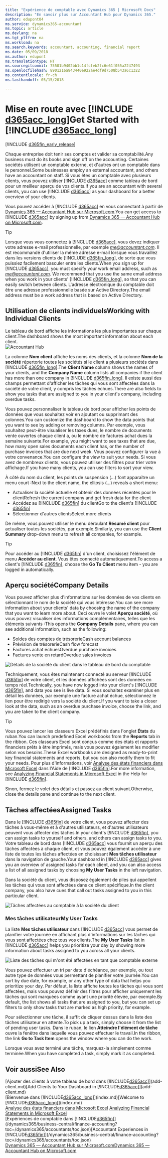 ```yaml
---
title: "Expérience de comptable avec Dynamics 365 | Microsoft Docs"
description: "En savoir plus sur Accountant Hub pour Dynamics 365."
author: edupont04
ms.service: dynamics365-accountant
ms.topic: article
ms.devlang: na
ms.tgt_pltfrm: na
ms.workload: na
ms.search.keywords: accountant, accounting, financial report
ms.date: 05/09/2018
ms.author: edupont
ms.translationtype: HT
ms.sourcegitcommit: 75501b9402bb1c14fcfeb2fc6e61f055a2247493
ms.openlocfilehash: 8901216a843440e922ae4df9d7508b543a6c1322
ms.contentlocale: fr-ch
ms.lasthandoff: 05/15/2018

---
```

# <a name="get-started-with-include-d365acclongincludesd365acclongmdmd"></a><span data-ttu-id="9a5dd-103">Mise en route avec [!INCLUDE [d365acc_long](includes/d365acc_long_md.md)]</span><span class="sxs-lookup"><span data-stu-id="9a5dd-103">Get Started with [!INCLUDE [d365acc_long](includes/d365acc_long_md.md)]</span></span>
[!INCLUDE [d365fin_early_release](includes/d365fin_early_release.md.md)]

<span data-ttu-id="9a5dd-104">Chaque entreprise doit tenir ses comptes et valider sa comptabilité.</span><span class="sxs-lookup"><span data-stu-id="9a5dd-104">Any business must do its books and sign off on the accounting.</span></span> <span data-ttu-id="9a5dd-105">Certaines sociétés utilisent un comptable externe, et d'autres ont un comptable dans le personnel.</span><span class="sxs-lookup"><span data-stu-id="9a5dd-105">Some businesses employ an external accountant, and others have an accountant on staff.</span></span> <span data-ttu-id="9a5dd-106">Si vous êtes un comptable avec plusieurs clients, vous pouvez utiliser [!INCLUDE [d365acc](includes/d365acc_md.md)] comme tableau de bord pour un meilleur aperçu de vos clients.</span><span class="sxs-lookup"><span data-stu-id="9a5dd-106">If you are an accountant with several clients, you can use [!INCLUDE [d365acc](includes/d365acc_md.md)] as your dashboard for a better overview of your clients.</span></span>  

<span data-ttu-id="9a5dd-107">Vous pouvez accéder à [!INCLUDE [d365acc](includes/d365acc_md.md)] en vous connectant à partir de [Dynamics 365 — Accountant Hub sur Microsoft.com](https://www.microsoft.com/en-us/dynamics365/financial-insights-for-accountants).</span><span class="sxs-lookup"><span data-stu-id="9a5dd-107">You can get access to [!INCLUDE [d365acc](includes/d365acc_md.md)] by signing up from [Dynamics 365 — Accountant Hub on Microsoft.com](https://www.microsoft.com/en-us/dynamics365/financial-insights-for-accountants).</span></span>  

> [!TIP]
>  <span data-ttu-id="9a5dd-108">Lorsque vous vous connectez à [!INCLUDE [d365acc](includes/d365acc_md.md)], vous devez indiquer votre adresse e-mail professionnelle, par exemple <em>me@accountant.com</em>. Il est recommandé d'utiliser la même adresse e-mail lorsque vous travaillez dans les versions clients de [!INCLUDE [d365fin_long](includes/d365fin_long_md.md)], de sorte que vous puissiez facilement basculer entre les clients.</span><span class="sxs-lookup"><span data-stu-id="9a5dd-108">When you sign up for [!INCLUDE [d365acc](includes/d365acc_md.md)], you must specify your work email address, such as <em>me@accountant.com</em>. We recommend that you use the same email address when you work in your clients' [!INCLUDE [d365fin_long](includes/d365fin_long_md.md)], so that you can easily switch between clients.</span></span> <span data-ttu-id="9a5dd-109">L'adresse électronique du comptable doit être une adresse professionnelle basée sur Active Directory.</span><span class="sxs-lookup"><span data-stu-id="9a5dd-109">The email address must be a work address that is based on Active Directory.</span></span>

## <a name="working-with-individual-clients"></a><span data-ttu-id="9a5dd-110">Utilisation de clients individuels</span><span class="sxs-lookup"><span data-stu-id="9a5dd-110">Working with Individual Clients</span></span>
<span data-ttu-id="9a5dd-111">Le tableau de bord affiche les informations les plus importantes sur chaque client.</span><span class="sxs-lookup"><span data-stu-id="9a5dd-111">The dashboard shows the most important information about each client.</span></span>  
![Accountant Hub](./media/accountant-get-started/accountant-dashboard-tasks.png)

<span data-ttu-id="9a5dd-113">La colonne **Nom client** affiche les noms des clients, et la colonne **Nom de la société** répertorie toutes les sociétés si le client a plusieurs sociétés dans [!INCLUDE [d365fin_long](includes/d365fin_long_md.md)].</span><span class="sxs-lookup"><span data-stu-id="9a5dd-113">The **Client Name** column shows the names of your clients, and the **Company Name** column lists all companies if the client has more than one company in [!INCLUDE [d365fin_long](includes/d365fin_long_md.md)].</span></span> <span data-ttu-id="9a5dd-114">Il existe aussi des champs permettant d'afficher les tâches qui vous sont affectées dans la société de votre client, y compris les tâches échues.</span><span class="sxs-lookup"><span data-stu-id="9a5dd-114">There are also fields to show you tasks that are assigned to you in your client's company, including overdue tasks.</span></span>  

<span data-ttu-id="9a5dd-115">Vous pouvez personnaliser le tableau de bord pour afficher les points de données que vous souhaitez voir en ajoutant ou supprimant des colonnes.</span><span class="sxs-lookup"><span data-stu-id="9a5dd-115">You can customize the dashboard to show the data points that you want to see by adding or removing columns.</span></span> <span data-ttu-id="9a5dd-116">Par exemple, vous souhaitez peut-être visualiser les taxes dues, le nombre de documents vente ouvertes chaque client a, ou le nombre de factures achat dues la semaine suivante.</span><span class="sxs-lookup"><span data-stu-id="9a5dd-116">For example, you might want to see taxes that are due, how many open sales documents each client has, or the number of purchase invoices that are due next week.</span></span> <span data-ttu-id="9a5dd-117">Vous pouvez configurer la vue à votre convenance.</span><span class="sxs-lookup"><span data-stu-id="9a5dd-117">You can configure the view to suit your needs.</span></span> <span data-ttu-id="9a5dd-118">Si vous avez de nombreux clients, vous pouvez utiliser des filtres pour trier votre affichage.</span><span class="sxs-lookup"><span data-stu-id="9a5dd-118">If you have many clients, you can use filters to sort your view.</span></span>  

<span data-ttu-id="9a5dd-119">À côté du nom du client, les points de suspension (...) font apparaître un menu court :</span><span class="sxs-lookup"><span data-stu-id="9a5dd-119">Next to the client name, the ellipsis (...) reveals a short menu:</span></span>

- <span data-ttu-id="9a5dd-120">Actualiser la société actuelle et obtenir des données récentes pour le client</span><span class="sxs-lookup"><span data-stu-id="9a5dd-120">Refresh the current company and get fresh data for the client</span></span>  
- <span data-ttu-id="9a5dd-121">Accédez au [!INCLUDE [d365fin](includes/d365fin_md.md)] du client</span><span class="sxs-lookup"><span data-stu-id="9a5dd-121">Go to the client's [!INCLUDE [d365fin](includes/d365fin_md.md)]</span></span>  
- <span data-ttu-id="9a5dd-122">Sélectionner d'autres clients</span><span class="sxs-lookup"><span data-stu-id="9a5dd-122">Select more clients</span></span>  

<span data-ttu-id="9a5dd-123">De même, vous pouvez utiliser le menu déroulant **Résumé client** pour actualiser toutes les sociétés, par exemple.</span><span class="sxs-lookup"><span data-stu-id="9a5dd-123">Similarly, you can use the **Client Summary** drop-down menu to refresh all companies, for example.</span></span>  

> [!TIP]
>  <span data-ttu-id="9a5dd-124">Pour accéder au [!INCLUDE [d365fin](includes/d365fin_md.md)] d'un client, choisissez l'élément de menu **Accéder au client**. Vous êtes connecté automatiquement.</span><span class="sxs-lookup"><span data-stu-id="9a5dd-124">To access a client's [!INCLUDE [d365fin](includes/d365fin_md.md)], choose the **Go To Client** menu item - you are logged in automatically.</span></span>

## <a name="company-details"></a><span data-ttu-id="9a5dd-125">Aperçu société</span><span class="sxs-lookup"><span data-stu-id="9a5dd-125">Company Details</span></span>
<span data-ttu-id="9a5dd-126">Vous pouvez afficher plus d'informations sur les données de vos clients en sélectionnant le nom de la société qui vous intéresse.</span><span class="sxs-lookup"><span data-stu-id="9a5dd-126">You can see more information about your clients' data by choosing the name of the company that you want to learn more about.</span></span> <span data-ttu-id="9a5dd-127">Ceci ouvre le volet **Aperçu société**, où vous pouvez visualiser des informations complémentaires, telles que les éléments suivants :</span><span class="sxs-lookup"><span data-stu-id="9a5dd-127">This opens the **Company Details** pane, where you can see additional information, such as the following:</span></span>  

* <span data-ttu-id="9a5dd-128">Soldes des comptes de trésorerie</span><span class="sxs-lookup"><span data-stu-id="9a5dd-128">Cash account balances</span></span>  
* <span data-ttu-id="9a5dd-129">Prévision de trésorerie</span><span class="sxs-lookup"><span data-stu-id="9a5dd-129">Cash flow forecast</span></span>  
* <span data-ttu-id="9a5dd-130">Factures achat échues</span><span class="sxs-lookup"><span data-stu-id="9a5dd-130">Overdue purchase invoices</span></span>  
* <span data-ttu-id="9a5dd-131">Factures vente en retard</span><span class="sxs-lookup"><span data-stu-id="9a5dd-131">Overdue sales invoices</span></span>  

![Détails de la société du client dans le tableau de bord du comptable](./media/accountant-get-started/accountant-company-details.png)

<span data-ttu-id="9a5dd-133">Techniquement, vous êtes maintenant connecté au serveur [!INCLUDE [d365fin](includes/d365fin_md.md)] de votre client, et les données affichées sont des données en temps réel.</span><span class="sxs-lookup"><span data-stu-id="9a5dd-133">Technically, you have now logged into your client's [!INCLUDE [d365fin](includes/d365fin_md.md)], and data you see is live data.</span></span> <span data-ttu-id="9a5dd-134">Si vous souhaitez examiner plus en détail les données, par exemple une facture achat échue, sélectionnez le lien pour être redirigé vers la société du client.</span><span class="sxs-lookup"><span data-stu-id="9a5dd-134">If you want to take a closer look at the data, such as an overdue purchase invoice, choose the link, and you are taken to the client company.</span></span>  

> [!TIP]
>  <span data-ttu-id="9a5dd-135">Vous pouvez lancer les classeurs Excel prédéfinis dans l'onglet **États** du ruban.</span><span class="sxs-lookup"><span data-stu-id="9a5dd-135">You can launch predefined Excel workbooks from the **Reports** tab in the ribbon.</span></span> <span data-ttu-id="9a5dd-136">Ces classeurs Excel sont conçus comme des états et rapports financiers prêts à être imprimés, mais vous pouvez également les modifier selon vos besoins.</span><span class="sxs-lookup"><span data-stu-id="9a5dd-136">These Excel workbooks are designed as ready-to-print key financial statements and reports, but you can also modify them to fit your needs.</span></span> <span data-ttu-id="9a5dd-137">Pour plus d'informations, voir [Analyse des états financiers dans Microsoft Excel](/dynamics365/business-central/finance-analyze-excel?toc=/dynamics365/accountants/toc.json) dans l'Aide de [!INCLUDE [d365fin](includes/d365fin_md.md)].</span><span class="sxs-lookup"><span data-stu-id="9a5dd-137">For more information, see [Analyzing Financial Statements in Microsoft Excel](/dynamics365/business-central/finance-analyze-excel?toc=/dynamics365/accountants/toc.json) in the Help for [!INCLUDE [d365fin](includes/d365fin_md.md)].</span></span>  

<span data-ttu-id="9a5dd-138">Sinon, fermez le volet des détails et passez au client suivant.</span><span class="sxs-lookup"><span data-stu-id="9a5dd-138">Otherwise, close the details pane and continue to the next client.</span></span>  

## <a name="assigned-tasks"></a><span data-ttu-id="9a5dd-139">Tâches affectées</span><span class="sxs-lookup"><span data-stu-id="9a5dd-139">Assigned Tasks</span></span>
<span data-ttu-id="9a5dd-140">Dans le [!INCLUDE [d365fin](includes/d365fin_md.md)] de votre client, vous pouvez affecter des tâches à vous-même et à d'autres utilisateurs, et d'autres utilisateurs peuvent vous affecter des tâches.</span><span class="sxs-lookup"><span data-stu-id="9a5dd-140">In your client's [!INCLUDE [d365fin](includes/d365fin_md.md)], you can assign tasks to yourself and others, and others can assign tasks to you.</span></span> <span data-ttu-id="9a5dd-141">Votre tableau de bord dans [!INCLUDE [d365acc](includes/d365acc_md.md)] vous fournit un aperçu des tâches affectées à chaque client, et vous pouvez également accéder à une liste de toutes les tâches affectées en choisissant **Mes tâches utilisateur** dans la navigation de gauche.</span><span class="sxs-lookup"><span data-stu-id="9a5dd-141">Your dashboard in [!INCLUDE [d365acc](includes/d365acc_md.md)] gives you an overview of assigned tasks for each client, and you can also access a list of all assigned tasks by choosing **My User Tasks** in the left navigation.</span></span>  

<span data-ttu-id="9a5dd-142">Dans la société du client, vous disposez également de piles qui appellent les tâches qui vous sont affectées dans ce client spécifique.</span><span class="sxs-lookup"><span data-stu-id="9a5dd-142">In the client company, you also have cues that call out tasks assigned to you in this particular client.</span></span>

![Tâches affectées au comptable à la société du client](./media/accountant-get-started/accountant-company-details-tasks.png)

### <a name="my-user-tasks"></a><span data-ttu-id="9a5dd-144">Mes tâches utilisateur</span><span class="sxs-lookup"><span data-stu-id="9a5dd-144">My User Tasks</span></span>
<span data-ttu-id="9a5dd-145">La liste **Mes tâches utilisateur** dans [!INCLUDE [d365acc](includes/d365acc_md.md)] vous permet de planifier votre journée en affichant plus d'informations sur les tâches qui vous sont affectées chez tous vos clients.</span><span class="sxs-lookup"><span data-stu-id="9a5dd-145">The **My User Tasks** list in [!INCLUDE [d365acc](includes/d365acc_md.md)] helps you prioritize your day by showing more information about tasks assigned to you across all your clients.</span></span>  

![Liste des tâches qui m'ont été affectées en tant que comptable externe](./media/accountant-get-started/accountant-tasklist.png)

<span data-ttu-id="9a5dd-147">Vous pouvez effectuer un tri par date d'échéance, par exemple, ou tout autre type de données vous permettant de planifier votre journée.</span><span class="sxs-lookup"><span data-stu-id="9a5dd-147">You can sort by due date, for example, or any other type of data that helps you prioritize your day.</span></span> <span data-ttu-id="9a5dd-148">Par défaut, la liste affiche toutes les tâches qui vous sont affectées, mais vous pouvez définir des filtres pour afficher uniquement les tâches qui sont marquées comme ayant une priorité élevée, par exemple.</span><span class="sxs-lookup"><span data-stu-id="9a5dd-148">By default, the list shows all tasks that are assigned to you, but you can set up filters to only show tasks that are marked as high priority, for example.</span></span>

<span data-ttu-id="9a5dd-149">Pour sélectionner une tâche, il suffit de cliquer dessus dans la liste des tâches utilisateur en attente.</span><span class="sxs-lookup"><span data-stu-id="9a5dd-149">To pick up a task, simply choose it from the list of pending user tasks.</span></span> <span data-ttu-id="9a5dd-150">Dans le ruban, le lien **Atteindre l'élément de tâche** ouvre la fenêtre dans laquelle vous pouvez effectuer le travail.</span><span class="sxs-lookup"><span data-stu-id="9a5dd-150">In the ribbon, the link **Go to Task Item** opens the window where you can do the work.</span></span>  

<span data-ttu-id="9a5dd-151">Lorsque vous avez terminé une tâche, marquez-la simplement comme terminée.</span><span class="sxs-lookup"><span data-stu-id="9a5dd-151">When you have completed a task, simply mark it as completed.</span></span>  

## <a name="see-also"></a><span data-ttu-id="9a5dd-152">Voir aussi</span><span class="sxs-lookup"><span data-stu-id="9a5dd-152">See Also</span></span>
<span data-ttu-id="9a5dd-153">[Ajouter des clients à votre tableau de bord dans [!INCLUDE[d365acc](includes/d365acc_md.md)]](add-client.md)</span><span class="sxs-lookup"><span data-stu-id="9a5dd-153">[Add Clients to Your Dashboard in [!INCLUDE[d365acc](includes/d365acc_md.md)]](add-client.md)</span></span>  
<span data-ttu-id="9a5dd-154">[Bienvenue dans [!INCLUDE[d365acc_long](includes/d365acc_long_md.md)]](index.md)</span><span class="sxs-lookup"><span data-stu-id="9a5dd-154">[Welcome to [!INCLUDE[d365acc_long](includes/d365acc_long_md.md)]](index.md)</span></span>  
<span data-ttu-id="9a5dd-155">[Analyse des états financiers dans Microsoft Excel](/dynamics365/business-central/finance-analyze-excel?toc=/dynamics365/accountants/toc.json) </span><span class="sxs-lookup"><span data-stu-id="9a5dd-155">[Analyzing Financial Statements in Microsoft Excel](/dynamics365/business-central/finance-analyze-excel?toc=/dynamics365/accountants/toc.json) </span></span>  
<span data-ttu-id="9a5dd-156">[Expériences de comptable dans [!INCLUDE[d365fin](includes/d365fin_md.md)]](/dynamics365/business-central/finance-accounting?toc=/dynamics365/accountants/toc.json)</span><span class="sxs-lookup"><span data-stu-id="9a5dd-156">[Accountant Experiences in [!INCLUDE[d365fin](includes/d365fin_md.md)]](/dynamics365/business-central/finance-accounting?toc=/dynamics365/accountants/toc.json)</span></span>  
[<span data-ttu-id="9a5dd-157">Dynamics 365 — Accountant Hub sur Microsoft.com</span><span class="sxs-lookup"><span data-stu-id="9a5dd-157">Dynamics 365 — Accountant Hub on Microsoft.com</span></span>](https://www.microsoft.com/en-us/dynamics365/financial-insights-for-accountants)  

